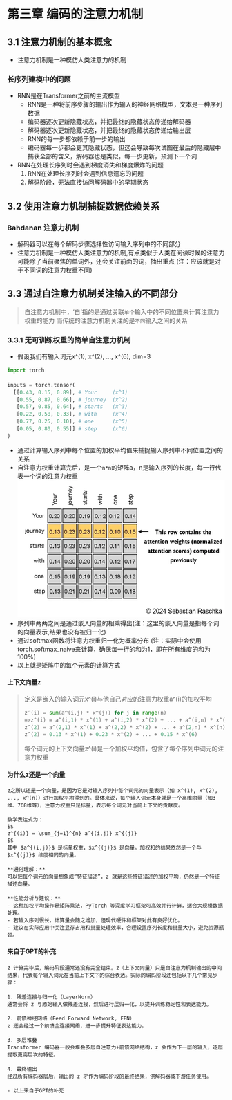 # 第三章 编码的注意力机制
## 3.1 注意力机制的基本概念
- 注意力机制是一种模仿人类注意力的机制
### 长序列建模中的问题
- RNN是在Transformer之前的主流模型
    - RNN是一种将前序步骤的输出作为输入的神经网络模型，文本是一种序列数据
    - 编码器逐次更新隐藏状态，并把最终的隐藏状态传递给解码器
    - 解码器逐次更新隐藏状态，并把最终的隐藏状态传递给输出层
    - RNN的每一步都依赖于前一步的输出
    - 编码器每一步都会更其隐藏状态，但这会导致每次试图在最后的隐藏层中捕获全部的含义，解码器也是类似，每一步更新，预测下一个词
- RNN在处理长序列时会遇到梯度消失和梯度爆炸的问题
    1. RNN在处理长序列时会遇到信息遗忘的问题
    2. 解码阶段，无法直接访问解码器中的早期状态
## 3.2 使用注意力机制捕捉数据依赖关系
### Bahdanan 注意力机制
- 解码器可以在每个解码步骤选择性访问输入序列中的不同部分
- 注意力机制是一种模仿人类注意力的机制,有点类似于人类在阅读时候的注意力可能除了当前聚焦的单词外，还会关注前面的词，抽出重点 (注：应该就是对于不同词的注意力权重不同)

## 3.3 通过自注意力机制关注输入的不同部分
>自注意力机制中，‘自’指的是通过关联`单个`输入中的不同位置来计算注意力权重的能力
>而传统的注意力机制关注的是`不同`输入之间的关系

### 3.3.1 无可训练权重的简单自注意力机制
- 假设我们有输入词元x^(1), x^(2), ..., x^(6), dim=3
```python
import torch

inputs = torch.tensor(
  [[0.43, 0.15, 0.89], # Your     (x^1)
   [0.55, 0.87, 0.66], # journey  (x^2)
   [0.57, 0.85, 0.64], # starts   (x^3)
   [0.22, 0.58, 0.33], # with     (x^4)
   [0.77, 0.25, 0.10], # one      (x^5)
   [0.05, 0.80, 0.55]] # step     (x^6)
)
```

- 通过计算输入序列中每个位置的加权平均值来捕捉输入序列中不同位置之间的关系
- 自注意力权重计算完后，是一个`n*n`的矩阵a，n是输入序列的长度，每一行代表一个词的注意力权重
![](./images/3.3.png)
- 序列中两两之间是通过嵌入向量的相乘得出(注：这里的嵌入向量是指每个词的向量表示,结果也没有被归一化)
- 通过softmax函数将注意力权重归一化为概率分布 (注：实际中会使用torch.softmax_naive来计算，确保每一行的和为1，即在所有维度的和为100%)
- 以上就是矩阵中的每个元素的计算方式

#### 上下文向量z
>定义是嵌入的输入词元x^(i)与他自己对应的注意力权重a^(i)的加权平均
>```python
>z^(i) = sum(a^(i,j) * x^(j)) for j in range(n)
>=>z^(i) = a^(i,1) * x^(1) + a^(i,2) * x^(2) + ... + a^(i,n) * x^(n)
> z^(2) = a^(2,1) * x^(1) + a^(2,2) * x^(2) + ... + a^(2,n) * x^(n)
> z^(2) = 0.13 * x^(1) + 0.23 * x^(2) + ... + 0.15 * x^(6)
>```
>每个词元的上下文向量z^(i)是一个加权平均值，包含了每个序列中词元的注意力权重

#### 为什么z还是一个向量
    z之所以还是一个向量，是因为它是对输入序列中每个词元的向量表示（如 x^(1), x^(2), ..., x^(n)）进行加权平均得到的。具体来说，每个输入词元本身就是一个高维向量（如3维、768维等），注意力权重只是标量，表示每个词元对当前上下文的贡献度。

    数学表达式为：
    $$
    z^{(i)} = \sum_{j=1}^{n} a^{(i,j)} x^{(j)}
    $$
    其中 $a^{(i,j)}$ 是标量权重，$x^{(j)}$ 是向量。加权和的结果依然是一个与 $x^{(j)}$ 维度相同的向量。

    **通俗理解：**  
    可以把每个词元的向量想象成“特征描述”，z 就是这些特征描述的加权平均，仍然是一个特征描述向量。

    **性能分析与建议：**  
    - 这种加权平均操作是矩阵乘法，PyTorch 等深度学习框架可高效并行计算，适合大规模数据处理。
    - 若输入序列很长，计算量会随之增加，但现代硬件和框架对此有良好优化。
    - 建议在实际应用中关注显存占用和批量处理效率，合理设置序列长度和批量大小，避免资源瓶颈。

#### 来自于GPT的补充
    z 计算完毕后，编码阶段通常还没有完全结束。z（上下文向量）只是自注意力机制输出的中间结果，代表每个输入词元在当前上下文下的综合表达。实际的编码阶段还包括以下几个常见步骤：

    1. 残差连接与归一化（LayerNorm）
    通常会将 z 与原始输入做残差连接，然后进行层归一化，以提升训练稳定性和表达能力。

    2. 前馈神经网络（Feed Forward Network, FFN）
    z 还会经过一个前馈全连接网络，进一步提升特征表达能力。

    3. 多层堆叠
    Transformer 编码器一般会堆叠多层自注意力+前馈网络结构，z 会作为下一层的输入，逐层提取更高层次的特征。

    4. 最终输出
    经过所有编码器层后，输出的 z 才作为编码阶段的最终结果，供解码器或下游任务使用。
    
    - 以上来自于GPT的补充


